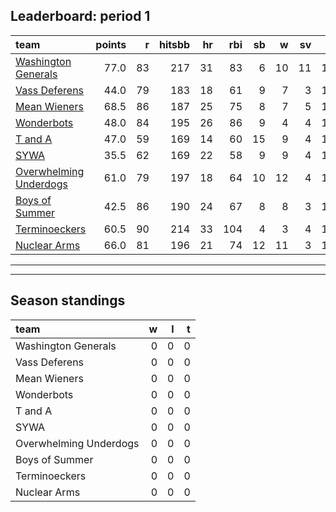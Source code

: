

## Leaderboard: period 1


|team                                              | points|  r| hitsbb| hr| rbi| sb|  w| sv|  so|      era|      whip|
|:-------------------------------------------------|------:|--:|------:|--:|---:|--:|--:|--:|---:|--------:|---------:|
|[Washington Generals](./washingtongenerals)       |   77.0| 83|    217| 31|  83|  6| 10| 11| 136| 2.467005| 0.9289340|
|[Vass Deferens](./vassdeferens)                   |   44.0| 79|    183| 18|  61|  9|  7|  3| 139| 3.518957| 1.1161137|
|[Mean Wieners](./meanwieners)                     |   68.5| 86|    187| 25|  75|  8|  7|  5| 144| 2.827225| 0.9659686|
|[Wonderbots](./wonderbots)                        |   48.0| 84|    195| 26|  86|  9|  4|  4| 116| 4.529032| 1.4612903|
|[T and A](./tanda)                                |   47.0| 59|    169| 14|  60| 15|  9|  4| 141| 3.626866| 1.1910448|
|[SYWA](./sywa)                                    |   35.5| 62|    169| 22|  58|  9|  9|  4| 128| 5.005618| 1.2640449|
|[Overwhelming Underdogs](./overwhelmingunderdogs) |   61.0| 79|    197| 18|  64| 10| 12|  4| 168| 4.300885| 1.2079646|
|[Boys of Summer](./boysofsummer)                  |   42.5| 86|    190| 24|  67|  8|  8|  3| 128| 4.461538| 1.3333333|
|[Terminoeckers](./terminoeckers)                  |   60.5| 90|    214| 33| 104|  4|  3|  4| 139| 3.654696| 1.3093923|
|[Nuclear Arms](./nucleararms)                     |   66.0| 81|    196| 21|  74| 12| 11|  3| 166| 3.398169| 1.1670481|

* * *
* * *

## Season standings


|team                   |  w|  l|  t|
|:----------------------|--:|--:|--:|
|Washington Generals    |  0|  0|  0|
|Vass Deferens          |  0|  0|  0|
|Mean Wieners           |  0|  0|  0|
|Wonderbots             |  0|  0|  0|
|T and A                |  0|  0|  0|
|SYWA                   |  0|  0|  0|
|Overwhelming Underdogs |  0|  0|  0|
|Boys of Summer         |  0|  0|  0|
|Terminoeckers          |  0|  0|  0|
|Nuclear Arms           |  0|  0|  0|


